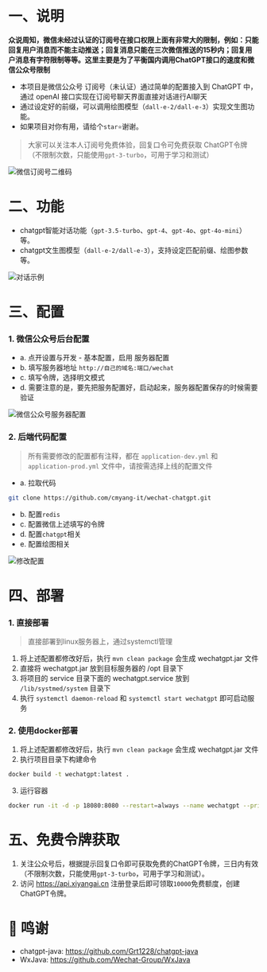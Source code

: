 # 一、说明

**众说周知，微信未经过认证的订阅号在接口权限上面有非常大的限制，例如：只能回复用户消息而不能主动推送；回复消息只能在三次微信推送的15秒内；回复用户消息有字符限制等等。这里主要是为了平衡国内调用ChatGPT接口的速度和微信公众号限制**

- 本项目是微信公众号 订阅号（未认证）通过简单的配置接入到 ChatGPT 中，通过 openAI 接口实现在订阅号聊天界面直接对话进行AI聊天
- 通过设定好的前缀，可以调用绘图模型（`dall-e-2/dall-e-3`）实现文生图功能。
- 如果项目对你有用，请给个`star⭐`谢谢。

> 大家可以关注本人订阅号免费体验，回复口令可免费获取 ChatGPT令牌（不限制次数，只能使用`gpt-3-turbo`，可用于学习和测试）

![微信订阅号二维码](https://easyimage.cmyang.cn/i/2024/06/29/10h3gf6.webp)

# 二、功能

- chatgpt智能对话功能（`gpt-3.5-turbo`、`gpt-4`、`gpt-4o`、`gpt-4o-mini`）等。
- chatgpt文生图模型（`dall-e-2/dall-e-3`），支持设定匹配前缀、绘图参数等。

![对话示例](https://easyimage.cmyang.cn/i/2024/07/21/zakoo1.webp)

# 三、配置

### 1. 微信公众号后台配置

- a. 点开设置与开发 - 基本配置，启用 服务器配置
- b. 填写服务器地址 `http://自己的域名:端口/wechat`
- c. 填写令牌，选择明文模式
- d. 需要注意的是，要先把服务配置好，启动起来，服务器配置保存的时候需要验证

![微信公众号服务器配置](https://easyimage.cmyang.cn/i/2024/06/29/10hjr2u.webp)
### 2. 后端代码配置

> 所有需要修改的配置都有注释，都在 `application-dev.yml` 和 `application-prod.yml` 文件中，请按需选择上线的配置文件

- a. 拉取代码
```bash
git clone https://github.com/cmyang-it/wechat-chatgpt.git
```
- b. 配置`redis`
- c. 配置微信上述填写的令牌
- d. 配置`chatgpt`相关
- e. 配置绘图相关

![修改配置](https://easyimage.cmyang.cn/i/2024/07/21/z5uwad.webp)

# 四、部署

### 1. 直接部署
> 直接部署到linux服务器上，通过systemctl管理
1. 将上述配置都修改好后，执行 `mvn clean package` 会生成 wechatgpt.jar 文件
2. 直接将 wechatgpt.jar 放到目标服务器的 /opt 目录下
3. 将项目的 service 目录下面的 wechatgpt.service 放到 `/lib/systmed/system` 目录下
4. 执行 `systemctl daemon-reload` 和 `systemctl start wechatgpt` 即可启动服务

### 2. 使用docker部署
1. 将上述配置都修改好后，执行 `mvn clean package` 会生成 wechatgpt.jar 文件
2. 执行项目目录下构建命令
```bash
docker build -t wechatgpt:latest .
```
3. 运行容器
```bash
docker run -it -d -p 18080:8080 --restart=always --name wechatgpt --privileged=true  -v /etc/localtime:/etc/localtime:ro wechatgpt:latest
```

# 五、免费令牌获取
1. 关注公众号后，根据提示回复口令即可获取免费的ChatGPT令牌，三日内有效（不限制次数，只能使用`gpt-3-turbo`，可用于学习和测试）。
2. 访问 https://api.xiyangai.cn 注册登录后即可领取`10000`免费额度，创建ChatGPT令牌。

# 🙏 鸣谢 
- chatgpt-java: https://github.com/Grt1228/chatgpt-java 
- WxJava: https://github.com/Wechat-Group/WxJava
